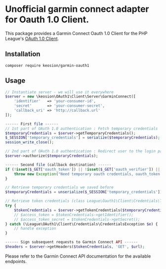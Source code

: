 # Unofficial garmin connect adapter for Oauth 1.0 Client.

This package provides a Garmin Connect Oauth 1.0 Client for the PHP League's [OAuth 1.0 Client](https://github.com/thephpleague/oauth1-client).

## Installation

```
composer require keosion/garmin-oauth1
```

## Usage

```php
// Instantiate server - we will use it everywhere
$server = new \keosion\OAuth1\Client\Server\GarminConnect([
    'identifier'   => 'your-consumer-id',
    'secret'       => 'your-consumer-secret',
    'callback_uri' => 'http://callback.url'
]);

------ First file ------
// 1st part of OAuth 1.0 authentication : Fetch temporary credentials
$temporaryCredentials = $server->getTemporaryCredentials();
$_SESSION['temporary_credentials'] = serialize($temporaryCredentials);  // Save temporary credentials
session_write_close();

// 2nd part of OAuth 1.0 authentication : Redirect user to the login page
$server->authorize($temporaryCredentials);

------ Second file (callback destination) ------
if (!isset($_GET['oauth_token']) || !isset($_GET['oauth_verifier']) || !isset($_SESSION['temporary_credentials'])) {
    throw new Exception("Need temporary oauth credentials, oauth_token and oauth_verifier to proceed.");
}

// Retrieve temporary credentials we saved before
$temporaryCredentials = unserialize($_SESSION['temporary_credentials']);

// Retrieve token credentials (class League\Oauth1\Client\Credentials\TokenCredentials) from the server
try {
    $tokenCredentials = $server->getTokenCredentials($temporaryCredentials, $_GET['oauth_token'], $_GET['oauth_verifier']);
    // $access_token = $tokenCredentials->getIdentifier();
    // $access_token_secret = $tokenCredentials->getSecret();
} catch (\League\OAuth1\Client\Credentials\CredentialsException $e) {
    // handle exception
}

------ Sign subsequent requests to Garmin Connect API ------
$headers = $server->getHeaders($tokenCredentials, 'GET', $url);

```

Please refer to the Garmin Connect API documentation for the available endpoints.

